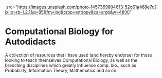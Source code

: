 <img> src="https://images.unsplash.com/photo-1457369804613-52c61a468e7d?ixlib=rb-1.2.1&q=85&fm=jpg&crop=entropy&cs=srgb&w=4800" </img>

# Computational Biology for Autodidacts
A collection of resources that I have used (and hereby endorse) for those looking to teach themselves Computational Biology, as well as the branching disciplines which greatly influence comp. bio., such as Probability, Information Theory, Mathematics and so on.   
